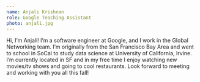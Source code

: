 ```yaml
---
name: Anjali Krishnan 
role: Google Teaching Assistant
photo: anjali.jpg
---
```


Hi, I’m Anjali! I’m a software engineer at Google, and I work in the Global Networking team. I’m originally from the San Francisco Bay Area and went to school in SoCal to study data science at University of California, Irvine. I’m currently located in SF and in my free time I enjoy watching new movies/tv shows and going to cool restaurants. Look forward to meeting and working with you all this fall! 
